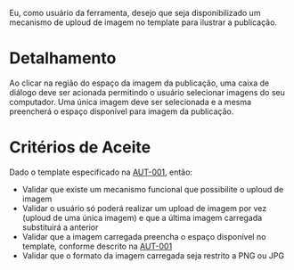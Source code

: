 Eu, como usuário da ferramenta, desejo que seja disponibilizado um mecanismo de uploud de imagem no template para ilustrar a publicação.

# Detalhamento

Ao clicar na região do espaço da imagem da publicação, uma caixa de diálogo deve ser acionada permitindo o usuário selecionar imagens do seu computador. Uma única imagem deve ser selecionada e a mesma preencherá o espaço disponível para imagem da publicação.

# Critérios de Aceite

Dado o template especificado na [AUT-001](AUT-001-template.markdown), então:
* Validar que existe um mecanismo funcional que possibilite o uploud de imagem
* Validar o usuário só poderá realizar um upload de imagem por vez (uploud de uma única imagem) e que a última imagem carregada substituirá a anterior
* Validar que a imagem carregada preencha o espaço disponível no template, conforme descrito na [AUT-001](AUT-001-template.markdown)
* Validar que o formato da imagem carregada seja restrito a PNG ou JPG